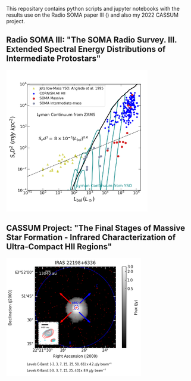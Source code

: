 This repositary contains python scripts and jupyter notebooks with the results use on the Radio SOMA paper III () and also my 2022 CASSUM project.

## Radio SOMA III: "The SOMA Radio Survey. III. Extended Spectral Energy Distributions of Intermediate Protostars"

<img src="Figures/Anglada_Plot.png" width="380" height="380">

## CASSUM Project: "The Final Stages of Massive Star Formation - Infrared Characterization of Ultra-Compact HII Regions"

![Contour plot for source IRAS 22198](Figures/IRAS_22198_VLA_contours.png)
